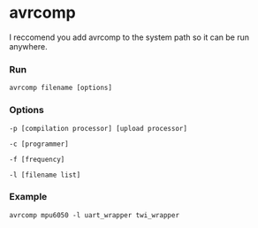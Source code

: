 # avrcomp

I reccomend you add avrcomp to the system path so it can be run anywhere.

### Run
`avrcomp filename [options]`


### Options
`-p [compilation processor] [upload processor]`

`-c [programmer]`

`-f [frequency]`

`-l [filename list]`


### Example
`avrcomp mpu6050 -l uart_wrapper twi_wrapper`
